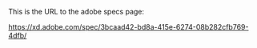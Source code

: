 This is the URL to the adobe specs page:

https://xd.adobe.com/spec/3bcaad42-bd8a-415e-6274-08b282cfb769-4dfb/


